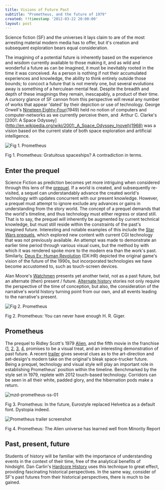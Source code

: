 ```yaml
---
title: Visions of Future Past
subtitle: "Prometheus, and the future of 1979"
created: !!timestamp '2012-03-22 20:00:00'
layout: post
---
```


Science fiction (SF) and the universes it lays claim to are of the most arresting material modern media has to offer, but it's creation and subsequent exploration bears equal consideration.

The imagining of a potential future is inherently based on the experience and wisdom currently available to those making it, and as wild and wonderful a future as can be imagined, it must be inevitably rooted in the time it was conceived. As a person is nothing if not their accumulated experiences and knowledge, the ability to think entirely outside those bounds; to concoct a future that is not merely one, but several evolutions away is something of a herculean mental feat. Despite the breadth and depth of these imaginings they remain, inescapably, a product of their time. A cursory glance of SF cannon from this perspective will reveal any number of works that appear 'dated' by their depiction or use of technology. George Orwell's [Nineteen Eighty-Four](http://en.wikipedia.org/wiki/Nineteen_Eighty-Four)(1949) held no notion of computers and computer-networks as we currently perceive them, and  Arthur C. Clarke's [2001: A Space Odyssey](http://en.wikipedia.org/wiki/2001:_A_Space_Odyssey_(novel)(1968) was a vision based on the current state of both space exploration and artificial intelligence. 

![Fig 1. Prometheus](https://s3-ap-southeast-2.amazonaws.com/marcziani/2012/03/15/mzd-prometheus-ss-05.png)
<figcaption class='caption'>Fig 1. Prometheus: Gratuitous spaceships? A contradiction in terms.</figcaption>

## Enter the prequel

Science Fiction as prediction becomes yet more intriguing when considered through this lens of the [prequel](http://en.wikipedia.org/wiki/Prequel). If a world is created, and subsequently re-visited, a sequel can understandably advance the created world's technology with updates concurrent with our present knowledge. However, a prequel must attempt to ignore exclude any advances or gains in understanding from the story world. The concept of a prequel demands that the world's timeline, and thus technology must either regress or stand still. That is to say, the prequel will inherently be augmented by current technical knowledge, but must still reside within the constraints of the past's imagined future. Interesting and notable examples of this include the [Star Wars prequels](http://en.wikipedia.org/wiki/Star_Wars_Episode_I:_The_Phantom_Menace), which explored new content with current CGI technology that was not previously available. An attempt was made to demonstrate an earlier time period through various visual cues, but the method by with which it was rendered spoke more to the modern era than the work's past. Similarly, [Deus Ex: Human Revolution](http://en.wikipedia.org/wiki/Deus_Ex:_Human_Revolution) (DX:HR) depicted the original game's vision of the future of the 1990s, but incorporated technologies we have become accustomed to, such as touch-screen devices.

Alan Moore's [Watchmen](http://en.wikipedia.org/wiki/Watchmen) presents yet another twist, not as a past future, but an alternate (then) present / future. [Alternate history](http://en.wikipedia.org/wiki/Alternate_history) stories not only require the perspective of the time of conception, but also, the consideration of the narrative's world history turning point from our own, and all events leading to the narrative's present. 

![Fig 2. Prometheus](https://s3-ap-southeast-2.amazonaws.com/marcziani/2012/03/15/mzd-prometheus-ss-10.png)
<figcaption class='caption'>Fig 2. Prometheus: You can never have enough H. R. Giger.</figcaption>

## Prometheus

The prequel to Ridley Scott's 1979 [Alien](http://www.imdb.com/title/tt0078748/), and the fifth movie in the franchise ([1](http://www.imdb.com/title/tt0078748/), [2](http://www.imdb.com/title/tt0090605/), [3](http://www.imdb.com/title/tt0103644/), [4](http://www.imdb.com/title/tt0118583/), promises to be a visual treat, and an interesting demonstration of past future. A recent [trailer](http://www.youtube.com/watch?v=HHcHYisZFLU) gives several clues as to the art-direction and set-design's modern take on the original's bleak space-trucker future. Being a prequel, technology and visual style will play an important role in establishing Prometheus' position within the timeline. Benchmarked by the style set in 1979, replete with 2012 touch-based technology. Corridors can be seen in all their white, padded glory, and the hibernation pods make a return. 

![mzd-prometheus-ss-01](https://s3-ap-southeast-2.amazonaws.com/marcziani/2012/03/15/mzd-prometheus-ss-03.png)
<figcaption class='caption'>Fig 3. Prometheus: In the future, Eurostyle replaced Helvetica as a default font. Dystopia indeed.</figcaption>

![Prometheus trailer screenshot](https://s3-ap-southeast-2.amazonaws.com/marcziani/2012/03/15/mzd-prometheus-ss-06.png)
<figcaption class='caption'>Fig 4. Prometheus: The Alien universe has learned well from Minority Report</figcaption>

## Past, present, future

Students of history will be familiar with the importance of understanding events in the context of their time, free of the analytical benefits of hindsight. Dan Carlin's [Hardcore History](http://itunes.apple.com/au/podcast/dan-carlins-hardcore-history/id173001861) uses this technique to great effect, providing fascinating historical perspectives. In the same way, consider of SF's past futures from their historical perspectives, there is much to be gained.
